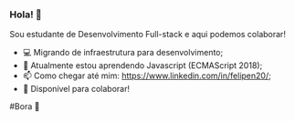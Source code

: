 ### Hola! 👋

Sou estudante de Desenvolvimento Full-stack e aqui podemos colaborar!

- 💻 Migrando de infraestrutura para desenvolvimento;
- 🌱 Atualmente estou aprendendo Javascript (ECMAScript 2018);
- 📫 Como chegar até mim: https://www.linkedin.com/in/felipen20/;
- 👊 Disponível para colaborar!

#Bora 🚀
